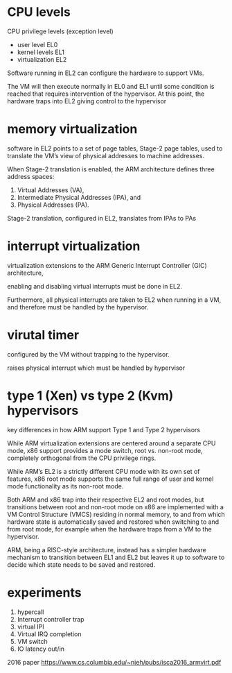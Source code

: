 
# CPU levels

CPU privilege levels (exception level)
* user level EL0
* kernel levels EL1
* virtualization EL2

Software running in EL2 can configure the hardware to support VMs.

The VM will then execute normally in EL0 and EL1 until some condition 
is reached that requires intervention of the hypervisor. 
At this point, the hardware traps into EL2 giving control to the hypervisor

# memory virtualization

software in EL2 points to a set of page tables, Stage-2 page tables, 
used to translate the VM’s view of physical addresses to machine addresses. 

When Stage-2 translation is enabled, the ARM architecture defines three address spaces: 
1. Virtual Addresses (VA), 
2. Intermediate Physical Addresses (IPA), and 
3. Physical Addresses (PA). 

Stage-2 translation, configured in EL2, translates from IPAs to PAs

# interrupt virtualization

virtualization extensions to the ARM Generic Interrupt Controller (GIC) architecture,

enabling and disabling virtual interrupts must be done in EL2. 

Furthermore, all physical interrupts are taken to EL2 when running in a VM, and therefore must be handled
by the hypervisor.

# virutal timer

configured by the VM without trapping to the hypervisor.

raises physical interrupt which must be handled by hypervisor

# type 1 (Xen) vs type 2 (Kvm) hypervisors

key differences in how ARM support Type 1 and Type 2 hypervisors

While ARM virtualization extensions are centered around a separate CPU
mode, x86 support provides a mode switch, root vs. non-root
mode, completely orthogonal from the CPU privilege rings.

While ARM’s EL2 is a strictly different CPU mode with its
own set of features, x86 root mode supports the same full
range of user and kernel mode functionality as its non-root
mode. 

Both ARM and x86 trap into their respective EL2 and root modes, 
but transitions between root and non-root mode on x86 are implemented 
with a VM Control Structure (VMCS) residing in normal memory, 
to and from which hardware state is automatically saved and 
restored when switching to and from root mode, for example when the
hardware traps from a VM to the hypervisor. 

ARM, being a RISC-style architecture, instead has a simpler hardware
mechanism to transition between EL1 and EL2 but leaves it
up to software to decide which state needs to be saved and
restored.

# experiments

1. hypercall
2. Interrupt controller trap
3. virtual IPI
4. Virtual IRQ completion
5. VM switch
6. IO latency out/in

2016 paper
https://www.cs.columbia.edu/~nieh/pubs/isca2016_armvirt.pdf

